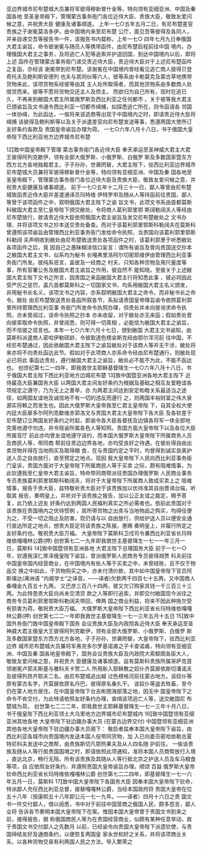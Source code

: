 <!-- { "loadSidebar": true } -->
亚边界城市尼布楚城大员兼将军彼得穆新普什金等，特向领有亚细亚洲、中国及秦国各地
至圣皇帝殿下，管理蒙古事务衙门各位近侍大臣、贵族大臣，敬致友爱问候之意，并祝贵大臣
健康及诸事顺遂。
上年一七○五年五月二日，有尼布楚差官贵族之子谢冕莫洛多伊，由中国境内来至尼布楚
公厅，面见吾等彼得及各同人，并亲自递交吾等报告书一件，该报告书内载称，上年一七○
四年七月九日奉俄国大君主谕旨，命令彼谢冕与随员人等携带函件，由尼布楚启程前往中国
境内，办理俄国大君主之事务，及将逃亡人犯等追索并护送回国，到达中国境内以后，即将上述
函件在管理蒙古事务衙门递交贵近侍大臣，贵近侍大臣对于上述尼布楚函件之复函，亦经该
谢冕带到尼布楚。该谢冕在中国境内曾经看见逃亡商人彼得贝登奇托夫及鲍利斯安德列
也夫与其同伙等六人，彼等系由卡勒莫克及蒙古草地携带货物来此，该项货物系经彼等由其
主人处所取得者，而其他货物系由多数商人处借贷而来。彼等不愿将货物交还主人及债主，
而欲归为自己所有，现时在逃已久，不再来到敝国大君主所属俄罗斯及西比利亚之任何都市
。关于彼等我大君主已颁谕旨及文书通令西比利亚一切都市缉捕，如探悉逃亡所在，则令函请各
邻国一体协缉，为此函达，一俟将来该逃商等出现于中国境内之时，即请贵近侍大臣将缉捕
该彼得及鲍利斯等以及关于派遣差官向尼布楚发送等事，悉遵两国大使所订友好条约各款及
贵国皇帝谕旨办理为荷。
一七○六年八月十八日，书于俄国大皇帝陛下西比利亚地方边界城市尼布楚

12致中国皇帝殿下管理
蒙古事务衙门各近侍大臣
奉天承运至圣神威大君主大君王彼得阿列克歇伊，领有全部大俄罗斯、小俄罗斯、白俄罗
斯及多数国家暨东方西方北方各地独裁君主，子子孙孙，世袭罔替，大君主陛下，驻西比利亚边界城市尼布楚城大员兼将军彼得穆新普什金等，特向领有亚细亚洲、中国及秦
国各地至圣皇帝殿下，管理蒙古事务衙门各位近侍大臣及贵族大臣，敬致友爱问候之意，并
祝贵大臣健康及诸事顺遂。
前于一七○五年十二月三十一日，鄙人等曾由尼布楚城致函贵近侍大臣并差遣通译员玛特维
伊特罗申及随从人等持函前往贵国，鄙人等曾于该项函件之中，叙明俄国大君主陛下之谕
旨文书，此项文书系由首都莫斯科敝国大君主至仁皇帝陛下颁交敝处，令将商人葛利郭里鄂
斯阔勒阔夫人等经由尼布楚放行，故请贵近侍大臣依照俄国大君主谕旨及发交尼布楚敝处之
文书办理，并将该项文书之抄本送交贵处备查。而对于该葛利郭里鄂斯科勒阔夫在莫斯科
曾遵照该项谕旨由管理西比利亚事务衙门发给命令执照，当贵国向该葛利郭里鄂斯科勒阔
夫声明收到敝处由尼布楚致送贵处各项函件之时，该葛利郭里于听悉敝处各项函件之后，竟
因自己之愚昧糊涂信口妄言：谓所有谕旨及曾向贵国送交抄本之敝国大君主文书，似系均为秘书
长嘎弗里洛阿尔切密耶维伊由管理西比利亚事务衙门所发。彼纯系诳言，盖彼及一经商之
村夫，只知各种货物及用尺量度等事，所有官署公务及敝国大君主谕旨之作用，彼自然不
能知晓。至彼关于上述敝国大君主陛下文书之所言，因贵国之来函敝国大君主行将知悉此事
，彼必将因此受严厉之惩罚，盖凡首都莫斯科之一切国家文书，均系用敝国大君主名义颁发，
非用秘书长名义，该项文书之内容，亦系叙明敝国大君主之命令，而非秘书长之命令。敝处
由尼布楚致送贵处各函所叙各节，系拟请贵国皇帝降旨谕令依照葛利郭里所持管理西比利亚事
务衙门所发命令执照办理，但贵处并未向彼询求命令执照，亦未曾阅过，该命令执照之抄本
亦未收留，对于敝处亦无来函；假如贵处曾向彼索取命令执照，并曾阅悉，则可得一切真相
，必能信为敝国大君主之谕旨，而不信彼之诳言也。本年一七○六年六月十七日，颁到敝国
大君主文书谕知，由莫斯科派遣商人密哈伊勒硕龄，令彼取道色楞金斯克经由鄂尔浑河前
往中国，不经尼布楚通过，因此依敝国大君主陛下之谕旨敝处对于该商人等并无干涉，敝处将
来亦将不向贵处函达此节。假如对于此项商人亦系命令经由尼布楚通行，则敝处现必已将此
事函达贵处，遵行敝国大君主之谕旨，敝处必不能不为此，不能不函达也。
创世纪第七二一四年，即我救世主耶稣基督降生一七○六年八月十八日，书于俄国大君主陛下西比利亚地方边城尼布楚
13致中国暨亚洲各地大君主陛下
近侍最高大臣兼国务大臣
以两国大君主间友好条约为根据及基础之相互友爱睦谊各项规定之遵守，乃为无上之善举，亦
为两君主间达到安定和睦关系最适当之途径，如两国友谊地及诚信地不有一切的违反而遵行
之，则两国丰裕财富之伟大泉源实将赖之而发生也。因此大俄罗斯大皇帝我至仁君主皇帝陛
下，自其全权大使内廷大臣扉多尔阿列克歇维赤郭洛文与贵国大君主大皇帝陛下各大臣
及各钦差于尼布楚订立两国友好条约之时起，即谕令各大臣各督抚及边镇各将军一体全部地
完善地遵守勿违，并令晓谕所属各色人等知照。贵国方面大皇帝陛下以及各位大臣所属官厅
前此亦均曾友谊地遵守该约，而本国大俄罗斯大皇帝陛下所属商务人员及商民人等，带同商
帮前往贵边边界各地，亦均受良好之待遇，在彼处得自由出卖货物并得在当地购买及取得粮
食，在与贵国约定之平时，均曾得到诚实良美护送人员之自由放行，直至预定之地点。现因
我大皇帝陛下人民向西比利亚事务衙门呈诉，贵国方面对于大皇帝陛下所属商民人等于买卖
之际，颇有阻难情事，为此钦遵我至仁皇帝大君主谕旨，特命带同商帮派往贵国办理俄罗斯
人民商业事务专员贵族葛利郭里鄂斯科勒阔夫，将对于大皇帝陛下所属商人致成买卖上之
阻难情事，报告于贵大臣，兹特敬祈贵大臣对于该贵族加以优待准其自由晋谒台端，听取其
报告，奏明皇上，并祈对于该贵族之报告，加以公正友谊之裁定，赐予答复，此乃依上述友
好条约达到两国人民福利真实之所必需者也。依前此贵国对于该贵族在贵国境内之优待惯例
，其所带货物之出卖与当地物品之购买，均得任便为之，不受一切之阻止及防害。现仍请与以
自由放行，供给护送人员以便安全通行直达所定之地点，想贵大臣定将该贵族之陈报，惠赐
奏明皇上，并履行所定之友好条约也。敬祝贵大臣万福。
大皇帝陛下莫斯科卫戍司令兼西比利亚省长玛特维依嘎嘎林公爵(押)
创世第七二一九年即我救世主基督降生一七一一年三月一日，莫斯科
14致中国暨领有亚洲各地
大君主陛下总理国务大臣
前于一七一○年，钦遵我深仁厚泽俄皇陛下谕旨，曾派俄罗斯人民商务专员彼得胡贾
科夫前往中国皇帝国内经营商业，在中国境内有些人等于买卖之中，未曾结账，且不仅于物品交
换之中如此，于货物购买之中，亦未付清价款，其中如中国皇帝陛下官员阿斯堪达(满洲语
“内阁学士”之译音。——译者)欠款两千四百七十五两，又中国商人桑嘎金九百五十九两，
又巴彦三百八十四两，彼又欠订购家具钱一千三百三十三两。为此特恳贵大臣向尚未交清贷
款之人等即行追索，并即交付敝国现今派往之商务专员葛利郭里鄂斯科勒阔夫带回，俾两
国之商业利益，将来不因此种拖欠受有损害为荷。敬祝贵大臣万福。
大俄罗斯大皇帝陛下西比利亚省长玛特维依嘎嘎林公爵(押)
创世第七二二一年即我救世主基督降生一七一三年五月十五日
15致中国外务衙门致中国皇帝殿下国务
会议贵族大臣及内政院各近侍大臣
奉天承运至圣神威大君主俄皇大王彼得阿列克歇伊，领有全部大俄罗斯、小俄罗斯、白俄罗
斯及多数国家暨东方西方北方各地，子子孙孙，世袭罔替，大皇帝陛下，驻西比利亚边界
城市尼布楚城大员兼将军弗尧多尔罗基诺甫之子卡查诺甫，特向领有亚细亚洲、中国及秦
国各地皇帝殿下，国务会议贵族大臣及内政院大索额图各臣大人，敬致友爱问候之意，并祝贵大
臣健康及诸事顺遂。兹有莫斯科贵族所属哥萨克首领谢冕卢郭夫斯基与雅科夫卡赞二人
所用新入耶稣教之奴仆齐莫扉依斯切潘诺夫及彼得列昂齐耶夫二名，由尼布楚城逃出越
过色楞格河前往蒙古地方。该奴仆等原有蒙古名字，齐莫扉依原名丹巴，彼得原名桑扎干。
该奴仆等盗去牲畜，至今仍在蒙人地方居住。在中国皇帝陛下台吉彬图海部落之地，因无中
国皇帝陛下之命令不肯交付，为此特请依照友好条约办理，查缉该项逃亡人等，送交敝国尼
布楚城为荷。
创世第七二二二年，即我救世主耶稣基督降生一七一三年十月八日，书于俄皇陛下西比利亚领土大乌里地方边界城市尼布楚城内
16致中国暨领有亚细亚洲其他各地
大皇帝陛下驻边疆办事大员
(在蒙古边界交付)
中国暨领有亚细亚洲其他各地大皇帝陛下驻边疆办事大员阁下：
敬启者兹奉本国大皇帝陛下谕旨，由西比利亚各城市向贵国境内发送本国人役带同货物，加
入已向委员密哈依勒古夏特尼科夫发送中之商帮，由贵族斯切凡鄂热果夫及从人四名随
护前往。
一俟该贵族及随从人等行抵贵国国境之时，即请依照此项通知，准将本国人员商帮放行入境
，直达北京，畅行无阻。所有该贵族及其随从人等行抵北京之护送人员及车马粮食等项，自
应依照友好条约，并遵照贵国大皇帝谕旨办理。顺颂
百益
俄罗斯大皇帝钦命西比利亚省长玛特维依嘎嘎林公爵
创世第七二二四年，即基督降生一七一六年五月一日，莫斯科
17致中国大皇帝陛下各国务大臣
因奉本国大皇帝陛下钦命，特派鄙人充任西比利亚总督，接替嘎嘎林公爵，当经本国政府将
贵国大皇帝在位五十八年（按康熙五十八年即公元一七一九年。——译者）四月十六日之贵
国文书一件交付鄙人，借以阅悉，书中对于前往中国营商之俄国人民，颇多怨言，鄙人业将
告诉各节奏明本国大皇帝陛下在案。惟因本国大皇帝曾于贵国文书到来之前，接得报告，据
称俄国商民人等为在贵国经营商业，似颇有某种任意举动，故于贵国文书交付鄙人之先数月
以前，已经谕令向贵国大皇帝陛下派遗钦使，与贵国缔结友好及通商条约，以便恢复两国皇
家永世和好之关系，并将该项商业关系，以各种货物交易有利两国人民之方法，导入繁荣之
